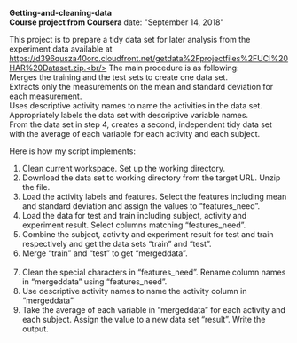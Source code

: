 <b>Getting-and-cleaning-data </b><br/>
<b>Course project from Coursera </b>
date: "September 14, 2018"
  
This project is to prepare a tidy data set for later analysis from the experiment data available at https://d396qusza40orc.cloudfront.net/getdata%2Fprojectfiles%2FUCI%20HAR%20Dataset.zip.<br/> 
The main procedure is as following:<br/>
    Merges the training and the test sets to create one data set.<br/>
    Extracts only the measurements on the mean and standard deviation for each measurement. <br/>
    Uses descriptive activity names to name the activities in the data set.<br/>
    Appropriately labels the data set with descriptive variable names.<br/>
    From the data set in step 4, creates a second, independent tidy data set with the average of each variable for each activity and each subject.<br/>

Here is how my script implements: <br/>

   1. Clean current workspace. Set up the working directory. <br/>
   2. Download the data set to working directory from the target URL. Unzip the file. <br/>
   3. Load the activity labels and features. Select the features including mean and standard deviation and assign the values to “features_need”. <br/>
   4. Load the data for test and train including subject, activity and experiment result. Select columns matching “features_need”.<br/>
   5. Combine the subject, activity and experiment result for test and train respectively and get the data sets “train” and “test”.<br/>
   6. Merge “train” and “test” to get “mergeddata”.<br/><br/>
   7. Clean the special characters in “features_need”. Rename column names in “mergeddata” using “features_need”.<br/>
   8. Use descriptive activity names to name the activity column in “mergeddata”<br/>
   9. Take the average of each variable in “mergeddata” for each activity and each subject. Assign the value to a new data set “result”. Write the output.<br/>
